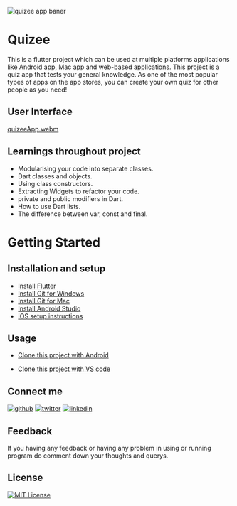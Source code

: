 ![quizee app baner](https://user-images.githubusercontent.com/69446108/217694181-591ac429-49c9-42c5-af25-2e89f566520d.png)

# Quizee
This is a flutter project which can be used at multiple platforms applications like Android app, Mac app and web-based applications.
This project is a quiz app that tests your general knowledge. As one of the most popular types of apps on the app stores, you can create your own quiz for other people as you need!




## User Interface

[quizeeApp.webm](https://user-images.githubusercontent.com/69446108/217694307-1f17a223-5259-48a9-96fe-4c157f9ad953.webm)

## Learnings throughout project

- Modularising your code into separate classes.
- Dart classes and objects.
- Using class constructors.
- Extracting Widgets to refactor your code.
- private and public modifiers in Dart.
- How to use Dart lists.
- The difference between var, const and final.
# Getting Started

## Installation and setup

- [Install Flutter](https://flutter.dev/docs/get-started/install)
- [Install Git for Windows](https://git-scm.com/download/win)
- [Install Git for Mac](https://desktop.github.com/)
- [Install Android Studio](https://developer.android.com/studio/)
- [IOS setup instructions](https://flutter.dev/docs/get-started/install/macos#ios-setup)
    

## Usage

- [Clone this project with Android](https://www.geeksforgeeks.org/how-to-clone-android-project-from-github-in-android-studio/)

- [Clone this project with VS code](https://learn.microsoft.com/en-us/training/modules/introduction-to-github-visual-studio-code/6-lesson-clone)


## Connect me



[![github](https://img.shields.io/badge/Github-000?style=for-the-badge&logo=github&logoColor=white)](https://github.com/ChaitanyaYeole)
[![twitter](https://img.shields.io/badge/twitter-1DA1F2?style=for-the-badge&logo=twitter&logoColor=white)](https://twitter.com/chaitanyayeole7)
[![linkedin](https://img.shields.io/badge/linkedin-0A66C2?style=for-the-badge&logo=linkedin&logoColor=white)](https://www.linkedin.com/in/chaitnyayeole/)



## Feedback

If you having any feedback or having any problem in using or running program do comment down your thoughts and querys.


## License

[![MIT License](https://img.shields.io/badge/License-MIT-green.svg)](https://choosealicense.com/licenses/mit/)


